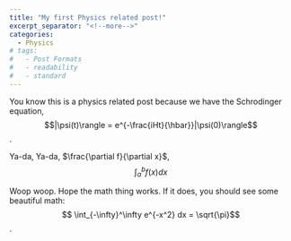 ```yaml
---
title: "My first Physics related post!"
excerpt_separator: "<!--more-->"
categories:
  - Physics
# tags:
#   - Post Formats
#   - readability
#   - standard
---
```


You know this is a physics related post because we have the Schrodinger equation, 
$$|\psi(t)\rangle = e^{-\frac{iHt}{\hbar}}|\psi(0)\rangle$$.

Ya-da, Ya-da, $\frac{\partial f}{\partial x}$, $$\int_a^b f(x) dx$$

<!-- more -->

Woop woop. Hope the math thing works. If it does, you should see some beautiful math:
$$ \int_{-\infty}^\infty e^{-x^2} dx = \sqrt{\pi}$$.
